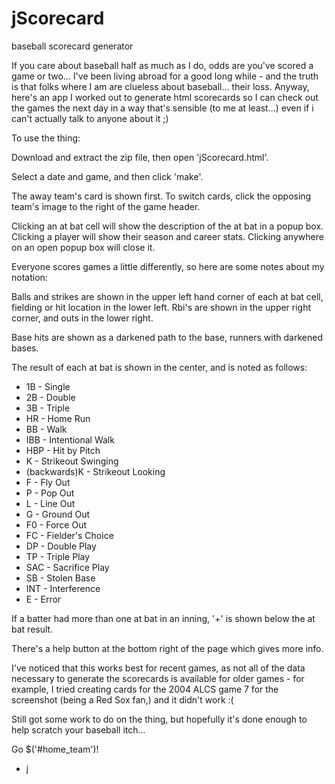 jScorecard
==========

baseball scorecard generator


  If you care about baseball half as much as I do, odds are you've scored a game or two...  I've been living abroad for a good long while - and the truth is that folks where I am are clueless about baseball... their loss.  Anyway, here's an app I worked out to generate html scorecards so I can check out the games the next day in a way that's sensible (to me at least...) even if i can't actually talk to anyone about it ;)

  To use the thing:
  
  Download and extract the zip file, then open 'jScorecard.html'.

  Select a date and game, and then click 'make'.
  
  The away team's card is shown first. To switch cards, click the opposing team's image to the right of the game header.
  
  Clicking an at bat cell will show the description of the at bat in a popup box.  Clicking a player will show their season and career stats.  Clicking anywhere on an open popup box will close it.

  Everyone scores games a little differently, so here are some notes about my notation:

  Balls and strikes are shown in the upper left hand corner of each at bat cell, fielding or hit location in the lower left.  Rbi's are shown in the upper right corner, and outs in the lower right.

  Base hits are shown as a darkened path to the base, runners with darkened bases.

  The result of each at bat is shown in the center, and is noted as follows:

  * 1B - Single
  * 2B - Double
  * 3B - Triple
  * HR - Home Run
  * BB - Walk
  * IBB - Intentional Walk
  * HBP - Hit by Pitch
  * K - Strikeout Swinging
  * (backwards)K - Strikeout Looking
  * F - Fly Out
  * P - Pop Out
  * L - Line Out
  * G - Ground Out
  * F0 - Force Out
  * FC - Fielder's Choice
  * DP - Double Play
  * TP - Triple Play
  * SAC - Sacrifice Play
  * SB - Stolen Base
  * INT - Interference
  * E - Error

  If a batter had more than one at bat in an inning, '+' is shown below the at bat result.
  
  There's a help button at the bottom right of the page which gives more info.

  I've noticed that this works best for recent games, as not all of the data necessary to generate the scorecards is available for older games - for example, I tried creating cards for the 2004 ALCS game 7 for the screenshot (being a Red Sox fan,) and it didn't work :(

  Still got some work to do on the thing, but hopefully it's done enough to help scratch your baseball itch...

  Go $('#home_team')!

  - j
